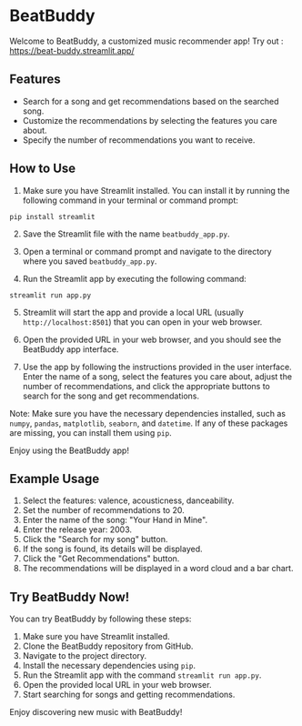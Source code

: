 # BeatBuddy

Welcome to BeatBuddy, a customized music recommender app! Try out : https://beat-buddy.streamlit.app/

## Features

- Search for a song and get recommendations based on the searched song.
- Customize the recommendations by selecting the features you care about.
- Specify the number of recommendations you want to receive.

## How to Use

1. Make sure you have Streamlit installed. You can install it by running the following command in your terminal or command prompt:

```
pip install streamlit
```

2. Save the Streamlit file with the name `beatbuddy_app.py`.

3. Open a terminal or command prompt and navigate to the directory where you saved `beatbuddy_app.py`.

4. Run the Streamlit app by executing the following command:

```
streamlit run app.py
```


5. Streamlit will start the app and provide a local URL (usually `http://localhost:8501`) that you can open in your web browser.

6. Open the provided URL in your web browser, and you should see the BeatBuddy app interface.

7. Use the app by following the instructions provided in the user interface. Enter the name of a song, select the features you care about, adjust the number of recommendations, and click the appropriate buttons to search for the song and get recommendations.

Note: Make sure you have the necessary dependencies installed, such as `numpy`, `pandas`, `matplotlib`, `seaborn`, and `datetime`. If any of these packages are missing, you can install them using `pip`.

Enjoy using the BeatBuddy app!

## Example Usage

1. Select the features: valence, acousticness, danceability.
2. Set the number of recommendations to 20.
3. Enter the name of the song: "Your Hand in Mine".
4. Enter the release year: 2003.
5. Click the "Search for my song" button.
6. If the song is found, its details will be displayed.
7. Click the "Get Recommendations" button.
8. The recommendations will be displayed in a word cloud and a bar chart.

## Try BeatBuddy Now!

You can try BeatBuddy by following these steps:

1. Make sure you have Streamlit installed.
2. Clone the BeatBuddy repository from GitHub.
3. Navigate to the project directory.
4. Install the necessary dependencies using `pip`.
5. Run the Streamlit app with the command `streamlit run app.py`.
6. Open the provided local URL in your web browser.
7. Start searching for songs and getting recommendations.

Enjoy discovering new music with BeatBuddy!
